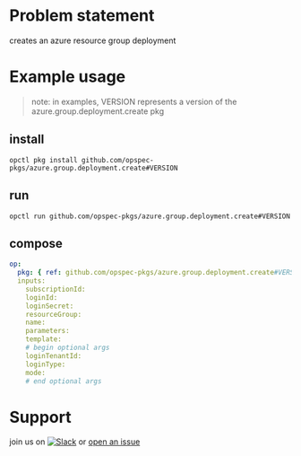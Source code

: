 # Problem statement
creates an azure resource group deployment

# Example usage

> note: in examples, VERSION represents a version of the azure.group.deployment.create pkg

## install

```shell
opctl pkg install github.com/opspec-pkgs/azure.group.deployment.create#VERSION
```

## run

```
opctl run github.com/opspec-pkgs/azure.group.deployment.create#VERSION
```

## compose

```yaml
op:
  pkg: { ref: github.com/opspec-pkgs/azure.group.deployment.create#VERSION }
  inputs:
    subscriptionId:
    loginId:
    loginSecret:
    resourceGroup:
    name:
    parameters:
    template:
    # begin optional args
    loginTenantId:
    loginType:
    mode:
    # end optional args
```

# Support

join us on [![Slack](https://opspec-slackin.herokuapp.com/badge.svg)](https://opspec-slackin.herokuapp.com/)
or [open an issue](https://github.com/opspec-pkgs/azure.group.deployment.create/issues)
